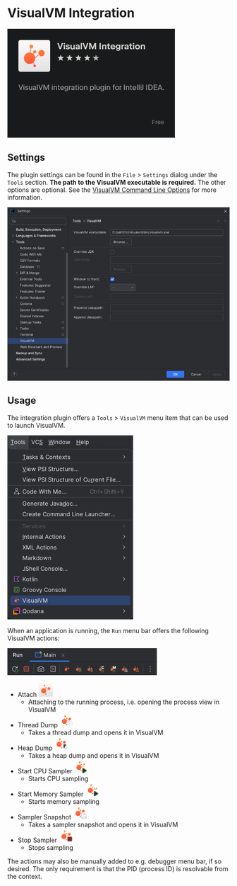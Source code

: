 # VisualVM Integration

[![VisualVM Integration text](plugin-card.png)](https://plugins.jetbrains.com/plugin/27579-visualvm-integration)

## Settings

The plugin settings can be found in the `File` > `Settings` dialog under the `Tools` section.
**The path to the VisualVM executable is required.** The other options are optional. See
the [VisualVM Command Line Options](https://visualvm.github.io/docs/command-line-options.html) for more information.

![Settings](settings.png)

## Usage

The integration plugin offers a `Tools` > `VisualVM` menu item that can be used to launch VisualVM.

![ToolsMenu](tools-menu.png)

When an application is running, the `Run` menu bar offers the following VisualVM actions:

![RunMenuBar](run-menu-bar.png)

- Attach ![](src/main/resources/icons/visualvm_16.svg)
    - Attaching to the running process, i.e. opening the process view in VisualVM
- Thread Dump ![](src/main/resources/icons/visualvm_thread_dump_16_dark.svg)
    - Takes a thread dump and opens it in VisualVM
- Heap Dump ![](src/main/resources/icons/visualvm_heap_dump_16_dark.svg)
    - Takes a heap dump and opens it in VisualVM
- Start CPU Sampler ![](src/main/resources/icons/visualvm_start_cpu_sampler_16_dark.svg)
    - Starts CPU sampling
- Start Memory Sampler ![](src/main/resources/icons/visualvm_start_memory_sampler_16_dark.svg)
    - Starts memory sampling
- Sampler Snapshot ![](src/main/resources/icons/visualvm_snapshot_sampler_16_dark.svg)
    - Takes a sampler snapshot and opens it in VisualVM
- Stop Sampler ![](src/main/resources/icons/visualvm_stop_sampler_16_dark.svg)
    - Stops sampling

The actions may also be manually added to e.g. debugger menu bar, if so desired.
The only requirement is that the PID (process ID) is resolvable from the context.
